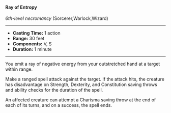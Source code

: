 #### Ray of Entropy
*6th-level necromancy* (Sorcerer,Warlock,Wizard)
___
- **Casting Time:** 1 action
- **Range:** 30 feet
- **Components:** V, S
- **Duration:** 1 minute
---
You emit a ray of negative energy from your outstretched hand at a target within range. 

Make a ranged spell attack against the target. If the attack hits, the creature has disadvantage on Strength, Dexterity, and Constitution saving throws and ability checks for the duration of the spell.

An affected creature can attempt a Charisma saving throw at the end of each of its turns, and on a success, the spell ends.
